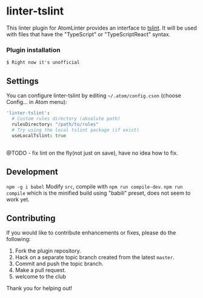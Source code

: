 linter-tslint
==============

This linter plugin for AtomLinter provides an interface to [tslint](https://github.com/palantir/tslint). It will be used with files that have the "TypeScript" or "TypeScriptReact" syntax.

### Plugin installation
```
$ Right now it's unofficial
```

## Settings
You can configure linter-tslint by editing `~/.atom/config.cson` (choose Config... in Atom menu):
```coffee
'linter-tslint':
  # Custom rules directory (absolute path)
  rulesDirectory: "/path/to/rules"
  # Try using the local tslint package (if exist)
  useLocalTslint: true
```

##
  @TODO - fix lint on the fly(not just on save), have no idea how to fix.

## Development
  `npm -g i babel`
  Modify `src`, compile with `npm run compile-dev`.
  `npm run compile` which is the minified build using "babili" preset, does not seem to work yet.

## Contributing
If you would like to contribute enhancements or fixes, please do the following:

1. Fork the plugin repository.
1. Hack on a separate topic branch created from the latest `master`.
1. Commit and push the topic branch.
1. Make a pull request.
1. welcome to the club

Thank you for helping out!
